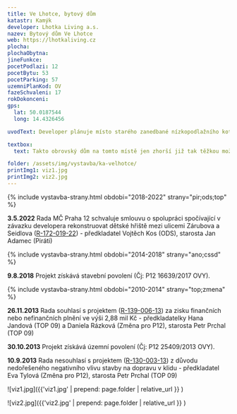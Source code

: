 ```yaml
---
title: Ve Lhotce, bytový dům
katastr: Kamýk
developer: Lhotka Living a.s.
nazev: Bytový dům Ve Lhotce
web: https://lhotkaliving.cz
plocha:
plochaObytna:
jineFunkce: 
pocetPodlazi: 12
pocetBytu: 53
pocetParking: 57
uzemniPlanKod: OV
fazeSchvaleni: 17
rokDokonceni:
gps:
  lat: 50.0187544
  long: 14.4326456

uvodText: Developer plánuje místo starého zanedbané nízkopodlažního kotelny postavit 12patrový dům, který bude navazovat na sousední panelový dům.

textbox:
  text: Takto obrovský dům na tomto místě jen zhorší již tak těžkou možnost parkování pro stávající obyvatele.

folder: /assets/img/vystavba/ka-velhotce/
printImg1: viz1.jpg
printImg2: viz2.jpg
---
```


{% include vystavba-strany.html obdobi="2018-2022" strany="pir;ods;top" %}

**3.5.2022** Rada MČ Praha 12 schvaluje smlouvu o spolupráci spočívající v závazku developera rekonstruovat dětské hřiště mezi ulicemi Zárubova a Seidlova ([R-172-019-22](https://www.praha12.cz/assets/File.ashx?id_org=80112&id_dokumenty=90201))  - předkladatel Vojtěch Kos (ODS), starosta Jan Adamec (Piráti)

{% include vystavba-strany.html obdobi="2014-2018" strany="ano;cssd" %}

**9.8.2018** Projekt získává stavební povolení (Čj: P12 16639/2017 OVY).

{% include vystavba-strany.html obdobi="2010-2014" strany="top;zmena" %}

**26.11.2013** Rada souhlasí s projektem ([R-139-006-13](https://www.praha12.cz/assets/File.ashx?id_org=80112&id_dokumenty=31945)) za zisku finančních nebo nefinančních plnění ve výši 2,88 mil Kč - předkladatelky Hana Jandová (TOP 09) a Daniela Rázková (Změna pro P12), starosta Petr Prchal (TOP 09)

**30.10.2013** Projekt získává územní povolení (Čj: P12 25409/2013 OVY).

**10.9.2013** Rada nesouhlasí s projektem ([R-130-003-13](https://www.praha12.cz/assets/File.ashx?id_org=80112&id_dokumenty=31518)) z důvodu nedořešeného negativního vlivu stavby na dopravu v klidu - předkladatel Eva Tylová (Změna pro P12), starosta Petr Prchal (TOP 09)

![viz1.jpg]({{'viz1.jpg' | prepend: page.folder | relative_url }} )

![viz2.jpg]({{'viz2.jpg' | prepend: page.folder | relative_url }} )


